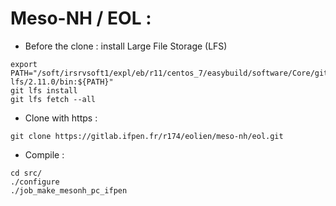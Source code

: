 # Meso-NH / EOL : 

- Before the clone : install Large File Storage (LFS)
```
export PATH="/soft/irsrvsoft1/expl/eb/r11/centos_7/easybuild/software/Core/git-lfs/2.11.0/bin:${PATH}"
git lfs install
git lfs fetch --all
```
- Clone with https : 
```
git clone https://gitlab.ifpen.fr/r174/eolien/meso-nh/eol.git
```
- Compile :
```
cd src/
./configure
./job_make_mesonh_pc_ifpen
```
